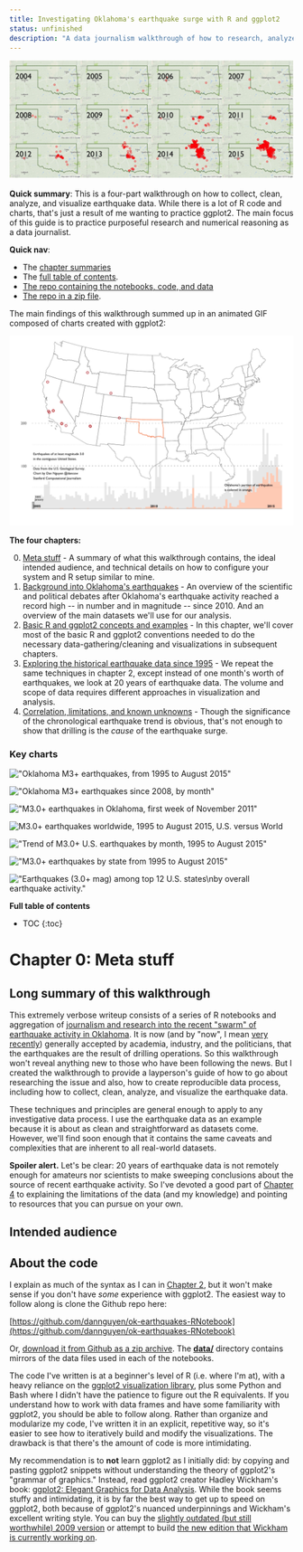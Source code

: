 ```yaml
---
title: Investigating Oklahoma's earthquake surge with R and ggplot2
status: unfinished
description: "A data journalism walkthrough of how to research, analyze, and visualize Oklahoma's earthquakes using R."
---
```


![Small multiple Google maps of Oklahoma M3.0+ earthquakes by year](./images/multi-year-OK-google-map-borderless.jpg)


__Quick summary__: This is a four-part walkthrough on how to collect, clean, analyze, and visualize earthquake data. While there is a lot of R code and charts, that's just a result of me wanting to practice ggplot2. The main focus of this guide is to practice purposeful research and numerical reasoning as a data journalist.


__Quick nav__:

- The [chapter summaries](#chapter-summaries) 
- The [full table of contents](#full-toc).
- [The repo containing the notebooks, code, and data](https://github.com/dannguyen/ok-earthquakes-RNotebook)
- [The repo in a zip file](https://github.com/dannguyen/ok-earthquakes-RNotebook/archive/master.zip).

The main findings of this walkthrough summed up in an animated GIF composed of charts created with ggplot2:

![Animated GIF](./images/optimized-movie-quakes-OK.gif)


<a id="chapter-summaries"></a>
__The four chapters:__

0. [Meta stuff](#mark-chapter-0) - A summary of what this walkthrough contains, the ideal intended audience, and technical details on how to configure your system and R setup similar to mine.
1. [Background into Oklahoma's earthquakes](#mark-chapter-1) - An overview of the scientific and political debates after Oklahoma's earthquake activity reached a record high -- in number and in magnitude -- since 2010. And an overview of the main datasets we'll use for our analysis.
2. [Basic R and ggplot2 concepts and examples](#mark-chapter-2) - In this chapter, we'll cover most of the basic R and ggplot2 conventions needed to do the necessary data-gathering/cleaning and visualizations in subsequent chapters.
3. [Exploring the historical earthquake data since 1995](#mark-chapter-3) - We repeat the same techniques in chapter 2, except instead of one month's worth of earthquakes, we look at 20 years of earthquake data. The volume and scope of data requires different approaches in visualization and analysis.
4. [Correlation, limitations, and known unknowns](#mark-chapter-4) - Though the significance of the chronological earthquake trend is obvious, that's not enough to show that drilling is the _cause_ of the earthquake surge.


### Key charts

!["Oklahoma M3+ earthquakes, from 1995 to August 2015"](./images/ok_1995_to_aug_2015_by_year-1.png)

!["Oklahoma M3+ earthquakes since 2008, by month"](http://localhost:4000/files/images/posts/ok-earthquakes/ok_1995_to_aug_2015_by_month-1.png)

!["M3.0+ earthquakes in Oklahoma, first week of November 2011"](http://localhost:4000/files/images/posts/ok-earthquakes/unnamed-chunk-15-1.png)

![M3.0+ earthquakes worldwide, 1995 to August 2015, U.S. versus World](http://localhost:4000/files/images/posts/ok-earthquakes/histogram_us_vs_non_us_earthquakes_only-1.png)

!["Trend of M3.0+ U.S. earthquakes by month, 1995 to August 2015"](http://localhost:4000/files/images/posts/ok-earthquakes/histogram_us_earthquakes_monthly_trendline_400_cutoff-1.png)

!["M3.0+ earthquakes by state from 1995 to August 2015"](http://localhost:4000/files/images/posts/ok-earthquakes/sorted_states_top_earthquakes-1.png)

!["Earthquakes (3.0+ mag) among top 12 U.S. states\nby overall earthquake activity."](http://localhost:4000/files/images/posts/ok-earthquakes/earthquakes_top_12_states_2011_break-1.png)

<a id="full-toc"></a>

__Full table of contents__

* TOC
{:toc}


<a id="mark-chapter-0"></a>

# Chapter 0: Meta stuff


## Long summary of this walkthrough

This extremely verbose writeup consists of a series of R notebooks and aggregation of [journalism and research into the recent "swarm" of earthquake activity in Oklahoma](https://stateimpact.npr.org/oklahoma/tag/earthquakes/). It is now (and by "now", I mean [very recently](http://earthquakes.ok.gov/news/)) generally accepted by academia, industry, and the politicians, that the earthquakes are the result of drilling operations. So this walkthrough won't reveal anything new to those who have been following the news. But I created the walkthrough to provide a layperson's guide of how to go about researching the issue and also, how to create reproducible data process, including how to collect, clean, analyze, and visualize the earthquake data.

These techniques and principles are general enough to apply to any investigative data process. I use the earthquake data as an example because it is about as clean and straightforward as datasets come. However, we'll find soon enough that it contains the same caveats and complexities that are inherent to all real-world datasets.

__Spoiler alert.__ Let's be clear: 20 years of earthquake data is not remotely enough for amateurs nor scientists to make sweeping conclusions about the source of recent earthquake activity. So I've devoted a good part of [Chapter 4](#mark-chapter-4) to explaining the limitations of the data (and my knowledge) and pointing to resources that you can pursue on your own.

## Intended audience


## About the code

I explain as much of the syntax as I can in [Chapter 2](#mark-chapter-2), but it won't make sense if you don't have _some_ experience with ggplot2. The easiest way to follow along is clone the Github repo here:

[https://github.com/dannguyen/ok-earthquakes-RNotebook](https://github.com/dannguyen/ok-earthquakes-RNotebook)

Or, [download it from Github as a zip archive](https://github.com/dannguyen/ok-earthquakes-RNotebook/archive/master.zip). The [__data/__](https://github.com/dannguyen/ok-earthquakes-RNotebook/tree/master/data) directory contains mirrors of the data files used in each of the notebooks.

The code I've written is at a beginner's level of R (i.e. where I'm at), with a heavy reliance on the [ggplot2 visualization library](http://ggplot2.org/), plus some Python and Bash where I didn't have the patience to figure out the R equivalents. If you understand how to work with data frames and have some familiarity with ggplot2, you should be able to follow along. Rather than organize and modularize my code, I've written it in an explicit, repetitive way, so it's easier to see how to iteratively build and modify the visualizations. The drawback is that there's the amount of code is more intimidating.

My recommendation is to __not__ learn ggplot2 as I initially did: by copying and pasting ggplot2 snippets without understanding the theory of ggplot2's "grammar of graphics." Instead, read ggplot2 creator Hadley Wickham's book: [ggplot2: Elegant Graphics for Data Analysis](http://www.amazon.com/ggplot2-Elegant-Graphics-Data-Analysis/dp/0387981403). While the book seems stuffy and intimidating, it is by far the best way to get up to speed on ggplot2, both because of ggplot2's nuanced underpinnings and Wickham's excellent writing style. You can buy the [slightly outdated (but still worthwhile) 2009 version](http://www.amazon.com/ggplot2-Elegant-Graphics-Data-Analysis/dp/0387981403) or attempt to build [the new edition that Wickham is currently working on](https://github.com/hadley/ggplot2-book).
